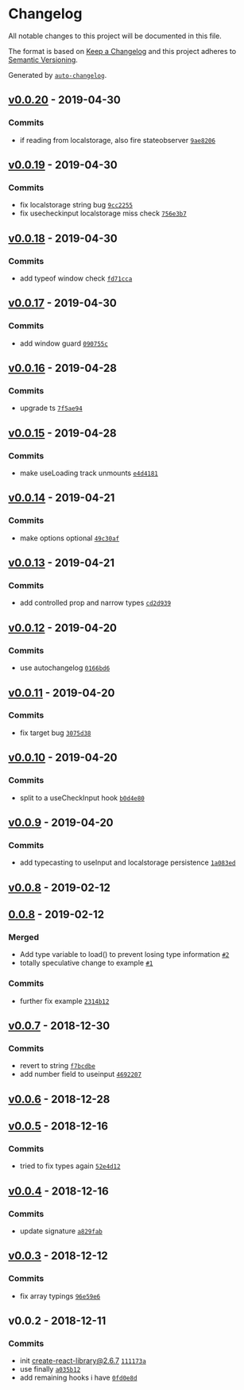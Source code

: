 # Changelog

All notable changes to this project will be documented in this file.

The format is based on [Keep a Changelog](http://keepachangelog.com/en/1.0.0/)
and this project adheres to [Semantic Versioning](http://semver.org/spec/v2.0.0.html).

Generated by [`auto-changelog`](https://github.com/CookPete/auto-changelog).

## [v0.0.20](https://github.com/sw-yx/hooks/compare/v0.0.19...v0.0.20) - 2019-04-30

### Commits

- if reading from localstorage, also fire stateobserver [`9ae8206`](https://github.com/sw-yx/hooks/commit/9ae82062833b12b0ab684974f5bd144aee0d4ebc)

## [v0.0.19](https://github.com/sw-yx/hooks/compare/v0.0.18...v0.0.19) - 2019-04-30

### Commits

- fix localstorage string bug [`9cc2255`](https://github.com/sw-yx/hooks/commit/9cc2255dc4dafcf62e1cd3fe5d25942a25df6439)
- fix usecheckinput localstorage miss check [`756e3b7`](https://github.com/sw-yx/hooks/commit/756e3b73fd8c4f380d6da4bbc3151ad7020e2933)

## [v0.0.18](https://github.com/sw-yx/hooks/compare/v0.0.17...v0.0.18) - 2019-04-30

### Commits

- add typeof window check [`fd71cca`](https://github.com/sw-yx/hooks/commit/fd71ccaccb8d4a99c5e7be91d91ab050cbc06ecf)

## [v0.0.17](https://github.com/sw-yx/hooks/compare/v0.0.16...v0.0.17) - 2019-04-30

### Commits

- add window guard [`090755c`](https://github.com/sw-yx/hooks/commit/090755c6bd2e6adc7b9a6c0bfa25edc13b90b26d)

## [v0.0.16](https://github.com/sw-yx/hooks/compare/v0.0.15...v0.0.16) - 2019-04-28

### Commits

- upgrade ts [`7f5ae94`](https://github.com/sw-yx/hooks/commit/7f5ae94ceb87825325ab089094a7623648f74c51)

## [v0.0.15](https://github.com/sw-yx/hooks/compare/v0.0.14...v0.0.15) - 2019-04-28

### Commits

- make useLoading track unmounts [`e4d4181`](https://github.com/sw-yx/hooks/commit/e4d4181c6030bea725abebad2f7e4cdcdd966dbc)

## [v0.0.14](https://github.com/sw-yx/hooks/compare/v0.0.13...v0.0.14) - 2019-04-21

### Commits

- make options optional [`49c30af`](https://github.com/sw-yx/hooks/commit/49c30af9a71dac35139110c5d79ac3c2dad2e4c7)

## [v0.0.13](https://github.com/sw-yx/hooks/compare/v0.0.12...v0.0.13) - 2019-04-21

### Commits

- add controlled prop and narrow types [`cd2d939`](https://github.com/sw-yx/hooks/commit/cd2d939ac36a725d2845ff00b036e5e7d3975685)

## [v0.0.12](https://github.com/sw-yx/hooks/compare/v0.0.11...v0.0.12) - 2019-04-20

### Commits

- use autochangelog [`0166bd6`](https://github.com/sw-yx/hooks/commit/0166bd60157af94d18431e753ca68e2160426ef3)

## [v0.0.11](https://github.com/sw-yx/hooks/compare/v0.0.10...v0.0.11) - 2019-04-20

### Commits

- fix target bug [`3075d38`](https://github.com/sw-yx/hooks/commit/3075d384fcaf54f5cf03a4f600ef089a1cac7f7f)

## [v0.0.10](https://github.com/sw-yx/hooks/compare/v0.0.9...v0.0.10) - 2019-04-20

### Commits

- split to a useCheckInput hook [`b0d4e80`](https://github.com/sw-yx/hooks/commit/b0d4e80d85a26f40657e04c95438a213e982c5c4)

## [v0.0.9](https://github.com/sw-yx/hooks/compare/v0.0.8...v0.0.9) - 2019-04-20

### Commits

- add typecasting to useInput and localstorage persistence [`1a083ed`](https://github.com/sw-yx/hooks/commit/1a083ed79db0ebf5c85ee74711921b50bbc39c1d)

## [v0.0.8](https://github.com/sw-yx/hooks/compare/0.0.8...v0.0.8) - 2019-02-12

## [0.0.8](https://github.com/sw-yx/hooks/compare/v0.0.7...0.0.8) - 2019-02-12

### Merged

- Add type variable to load() to prevent losing type information [`#2`](https://github.com/sw-yx/hooks/pull/2)
- totally speculative change to example [`#1`](https://github.com/sw-yx/hooks/pull/1)

### Commits

- further fix example [`2314b12`](https://github.com/sw-yx/hooks/commit/2314b12ae01fbd0829460e10dd026333dbcd1f3e)

## [v0.0.7](https://github.com/sw-yx/hooks/compare/v0.0.6...v0.0.7) - 2018-12-30

### Commits

- revert to string [`f7bcdbe`](https://github.com/sw-yx/hooks/commit/f7bcdbed761d747b1883c404fd87249cc223607f)
- add number field to useinput [`4692207`](https://github.com/sw-yx/hooks/commit/46922075a76c365f084f5def6c413fce742d82b9)

## [v0.0.6](https://github.com/sw-yx/hooks/compare/v0.0.5...v0.0.6) - 2018-12-28

## [v0.0.5](https://github.com/sw-yx/hooks/compare/v0.0.4...v0.0.5) - 2018-12-16

### Commits

- tried to fix types again [`52e4d12`](https://github.com/sw-yx/hooks/commit/52e4d12e992473c3c102353e41c5230879891179)

## [v0.0.4](https://github.com/sw-yx/hooks/compare/v0.0.3...v0.0.4) - 2018-12-16

### Commits

- update signature [`a829fab`](https://github.com/sw-yx/hooks/commit/a829fab35eb23fc07eb000ad27bf2a1bb50fa5ed)

## [v0.0.3](https://github.com/sw-yx/hooks/compare/v0.0.2...v0.0.3) - 2018-12-12

### Commits

- fix array typings [`96e59e6`](https://github.com/sw-yx/hooks/commit/96e59e67ea7345e0a6e1b86ff2a89e4719bd00bf)

## v0.0.2 - 2018-12-11

### Commits

- init create-react-library@2.6.7 [`111173a`](https://github.com/sw-yx/hooks/commit/111173abc51acdecaafcca56e0e88f1e4e109aad)
- use finally [`a035b12`](https://github.com/sw-yx/hooks/commit/a035b126e6a2d2329986454eeddda2c0fb892635)
- add remaining hooks i have [`0fd0e8d`](https://github.com/sw-yx/hooks/commit/0fd0e8da45113b423374a9b7813072a91d3fa1a9)
